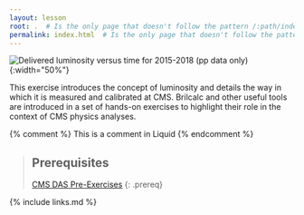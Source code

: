 ```yaml
---
layout: lesson
root: .  # Is the only page that doesn't follow the pattern /:path/index.html
permalink: index.html  # Is the only page that doesn't follow the pattern /:path/index.html
---
```


![Delivered luminosity versus time for 2015-2018 (pp data only)](https://cmslumi.web.cern.ch/publicplots/int_lumi_animated_4x_pp_run2.gif){:width="50%"}

This exercise introduces the concept of luminosity and details the way in which it is measured and calibrated at CMS. Brilcalc and other useful tools are introduced in a set of hands-on exercises to highlight their role in the context of CMS physics analyses.

<!-- this is an html comment -->

{% comment %} This is a comment in Liquid {% endcomment %}

> ## Prerequisites
>
> [CMS DAS Pre-Exercises](https://fnallpc.github.io/cms-das-pre-exercises/)
{: .prereq}

{% include links.md %}
